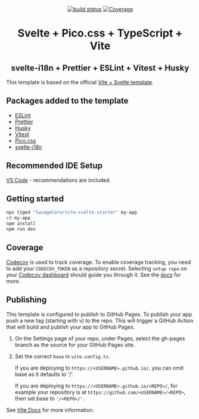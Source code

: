 <p align="center">
  <a href="https://github.com/SavageCore/vite-svelte-starter/actions/workflows/test.yml"><img src="https://img.shields.io/github/actions/workflow/status/SavageCore/vite-svelte-starter/release.yml" alt="build status"></a>
  <a href="https://app.codecov.io/gh/SavageCore/vite-svelte-starter"><img src="https://img.shields.io/codecov/c/github/SavageCore/vite-svelte-starter" alt="Coverage"></a>
</p>

<h1 align="center">Svelte + Pico.css + TypeScript + Vite</h1>
<h2 align="center">svelte-i18n + Prettier + ESLint + Vitest + Husky</h2>

This template is based on the official [Vite + Svelte template](https://github.com/vitejs/vite/tree/main/packages/create-vite/template-svelte-ts).

## Packages added to the template

* [ESLint](https://eslint.org/)
* [Prettier](https://prettier.io/)
* [Husky](https://github.com/typicode/husky)
* [Vitest](https://vitest.dev/)
* [Pico.css](https://picocss.com/)
* [svelte-i18n](https://github.com/kaisermann/svelte-i18n)

## Recommended IDE Setup

[VS Code](https://code.visualstudio.com/) - recommendations are included.

## Getting started

```bash
npx tiged "SavageCore/vite-svelte-starter" my-app
cd my-app
npm install
npm run dev
```

## Coverage

[Codecov](https://codecov.io/) is used to track coverage. To enable coverage tracking, you need to add your `CODECOV_TOKEN` as a repository secret. Selecting `setup repo` on your [Codecov dashboard](https://app.codecov.io/) should guide you through it. See the [docs](https://docs.codecov.com/docs#step-2-get-the-repository-upload-token) for more.

## Publishing

This template is configured to publish to GitHub Pages. To publish your app push a new tag (starting with v) to the repo. This will trigger a GitHub Action that will build and publish your app to GitHub Pages.

1. On the Settings page of your repo, under Pages, select the gh-pages branch as the source for your GitHub Pages site.

2. Set the correct `base` in `vite.config.ts`.

    If you are deploying to `https://<USERNAME>.github.io/`, you can omit base as it defaults to '/'.

    If you are deploying to `https://<USERNAME>.github.io/<REPO>/`, for example your repository is at `https://github.com/<USERNAME>/<REPO>`, then set base to `'/<REPO>/'`.

See [Vite Docs](https://vitejs.dev/guide/static-deploy.html#github-pages) for more information.
